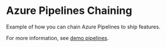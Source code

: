 # Azure Pipelines Chaining

Example of how you can chain Azure Pipelines to ship features.

For more information, see [demo pipelines](https://dev.azure.com/tomkerkhove/Demo/_build).